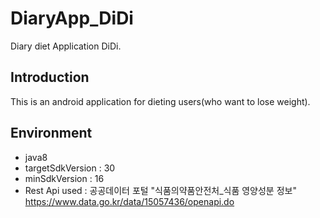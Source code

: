 # DiaryApp_DiDi
Diary diet Application DiDi.
## Introduction
This is an android application for dieting users(who want to lose weight).
## Environment
- java8
- targetSdkVersion : 30
- minSdkVersion : 16
- Rest Api used : 공공데이터 포털 "식품의약품안전처_식품 영양성분 정보" https://www.data.go.kr/data/15057436/openapi.do
